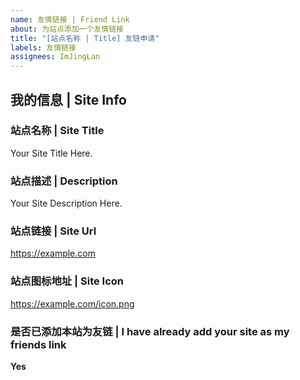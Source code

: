 ```yaml
---
name: 友情链接 | Friend Link
about: 为站点添加一个友情链接
title: "[站点名称 | Title] 友链申请"
labels: 友情链接
assignees: ImJingLan
---
```

## 我的信息 | Site Info

### 站点名称 | Site Title

Your Site Title Here.

### 站点描述 | Description

Your Site Description Here.

### 站点链接 | Site Url

https://example.com

### 站点图标地址 | Site Icon

https://example.com/icon.png

### 是否已添加本站为友链 | I have already add your site as my friends link

**Yes**